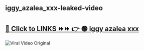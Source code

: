 
 ## iggy_azalea_xxx-leaked-video 

# <h2><a href="https://clipsfans.com/iggy_azalea_xxx&ref=git">🔗 Click to LINKS ⏩⏩ 👉 🟢 iggy azalea xxx </a></h2>

<a href="https://clipsfans.com/iggy_azalea_xxx&ref=git" rel="nofollow" data-target="animated-image.originalLink"><img src="https://i.ibb.co.com/xMMVF88/686577567.gif" alt="Viral Video Original" style="max-width: 100%; display: inline-block;" data-target="animated-image.originalImage"></a>
